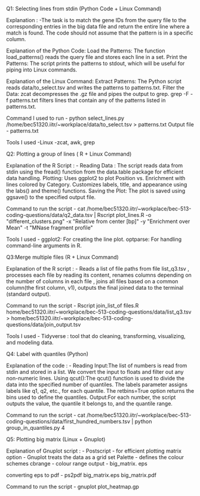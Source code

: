 Q1: Selecting lines from stdin (Python Code + Linux Command)

Explanation : -The task is to match the gene IDs from the query file to the corresponding entries in the big data file and return the entire line where a match is found. The code should not assume that the pattern is in a specific column.

Explanation of the Python Code:
Load the Patterns: The function load_patterns() reads the query file and stores each line in a set.
Print the Patterns: The script prints the patterns to stdout, which will be useful for piping into Linux commands.

Explanation of the Linux Command:
Extract Patterns: The Python script reads data/to_select.tsv and writes the patterns to patterns.txt.
Filter the Data:
zcat decompresses the .gz file and pipes the output to grep.
grep -F -f patterns.txt filters lines that contain any of the patterns listed in patterns.txt.

Command I used to run - python select_lines.py /home/bec51320.iitr/~workplace/data/to_select.tsv > patterns.txt
Output file - patterns.txt

Tools I used -Linux -zcat, awk, grep

Q2: Plotting a group of lines ( R + Linux Command)

Explanation of the R Script : -
Reading Data : The script reads data from stdin using the fread() function from the data.table package for efficient data handling.
Plotting: Uses ggplot2 to plot Position vs. Enrichment with lines colored by Category.
Customizes labels, title, and appearance using the labs() and theme() functions.
Saving the Plot: The plot is saved using ggsave() to the specified output file.
  
Command to run the script - cat /home/bec51320.iitr/~workplace/bec-513-coding-questions/data/q2_data.tsv | Rscript plot_lines.R -o "different_clusters.png" -x "Relative from center [bp]" -y "Enrichment over Mean" -t "MNase fragment profile"

Tools I used -
ggplot2: For creating the line plot.
optparse: For handling command-line arguments in R. 

Q3:Merge multiple files (R + Linux Command) 

Explanation of the R script : -
 Reads a list of file paths from file list_q3.tsv , processes each file by reading its content, renames columns depending on the number of columns in each file , joins all files based on a common column(the first column, v1), outputs the final joined data to the terminal (standard output).

Command to run the script - Rscript join_list_of files.R home/bec51320.iitr/~workplace/bec-513-coding-questions/data/list_q3.tsv > home/bec51320.iitr/~workplace/bec-513-coding-questions/data/join_output.tsv

Tools I used - 
Tidyverse : tool that do cleaning, transforming, visualizing, and modeling data.

Q4: Label with quantiles (Python)

Explanation of the code : -
Reading Input:The list of numbers is read from stdin and stored in a list.
We convert the input to floats and filter out any non-numeric lines.
Using qcut():The qcut() function is used to divide the data into the specified number of quantiles.
The labels parameter assigns labels like q1, q2, etc., for each quantile.
The retbins=True option returns the bins used to define the quantiles.
Output:For each number, the script outputs the value, the quantile it belongs to, and the quantile range.

Command to run the script -  cat /home/bec51320.iitr/~workplace/bec-513-coding-questions/data/first_hundred_numbers.tsv | python group_in_quantiles.py 4

Q5: Plotting big matrix (Linux + Gnuplot)

Explanation of Gnuplot script : - 
Postscript - for efficient plotting
matrix option - Gnuplot treats the data as a grid
set Palette - defines the colour schemes
cbrange - colour range
output - big_matrix. eps 

converting eps to pdf - ps2pdf big_matrix.eps big_matrix.pdf

Command to run the script - gnuplot plot_heatmap.gp

